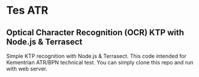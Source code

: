 # Tes ATR
## Optical Character Recognition (OCR) KTP with Node.js & Terrasect

Simple KTP recognition with Node.js & Terrasect. This code intended for Kementrian ATR/BPN technical test. You can simply clone this repo and run with web server.
